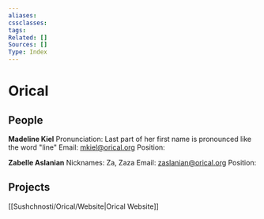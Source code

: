 ```yaml
---
aliases:
cssclasses:
tags:
Related: []
Sources: []
Type: Index
---
```

# Orical

## People

**Madeline Kiel** 
Pronunciation: Last part of her first name is pronounced like the word "line"
Email: mkiel@orical.org
Position: 

**Zabelle Aslanian**
Nicknames: Za, Zaza
Email: zaslanian@orical.org
Position: 

## Projects

[[Sushchnosti/Orical/Website|Orical Website]]